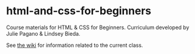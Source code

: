 html-and-css-for-beginners
==========================

Course materials for HTML &amp; CSS for Beginners. Curriculum developed by Julie Pagano & Lindsey Bieda.


See [the wiki](https://github.com/gdipgh/html-and-css-for-beginners/wiki/October-2012) for information related to the current class.